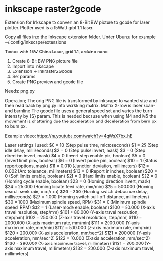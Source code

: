 # inkscape raster2gcode
Extension for Inkscape to convert an 8-Bit BW picture to gcode for laser plotter.
Plotter used is a 15Watt grbl 1.1 laser.

Copy all files into the Inkscape extension folder. Under Ubuntu for example ~/.config/inkscape/extensions

Tested with 15W China Laser, grbl 1.1, arduino nano
1) Create 8-Bit BW PNG picture file
2) Import into Inkscape
3) Extension -> Inkraster2Gcode
4) Set params
5) Create PNG preview and gcode file

Needs: png.py

Operation;
The orig PNG file is transformed by inkscape to wanted size and then
read back by png.py into workking matrix.
Matrix X-row is laser scan- and burnline
The gcode file uses a general speed set and varies the burn intensity
by {S} param. This is needed because when using M4 and M5 the movement
is shattering due the acceleration and deceleration from burn px to burn px.

Example video:
https://m.youtube.com/watch?v=4qWsX7bx_hE

Laser settings i used:
$0 = 10    (Step pulse time, microseconds)
$1 = 25    (Step idle delay, milliseconds)
$2 = 0    (Step pulse invert, mask)
$3 = 0    (Step direction invert, mask)
$4 = 0    (Invert step enable pin, boolean)
$5 = 0    (Invert limit pins, boolean)
$6 = 0    (Invert probe pin, boolean)
$10 = 1    (Status report options, mask)
$11 = 0.010    (Junction deviation, millimeters)
$12 = 0.002    (Arc tolerance, millimeters)
$13 = 0    (Report in inches, boolean)
$20 = 0    (Soft limits enable, boolean)
$21 = 0    (Hard limits enable, boolean)
$22 = 0    (Homing cycle enable, boolean)
$23 = 0    (Homing direction invert, mask)
$24 = 25.000    (Homing locate feed rate, mm/min)
$25 = 500.000    (Homing search seek rate, mm/min)
$26 = 250    (Homing switch debounce delay, milliseconds)
$27 = 1.000    (Homing switch pull-off distance, millimeters)
$30 = 1000    (Maximum spindle speed, RPM)
$31 = 0    (Minimum spindle speed, RPM)
$32 = 1    (Laser-mode enable, boolean)
$100 = 80.000    (X-axis travel resolution, step/mm)
$101 = 80.000    (Y-axis travel resolution, step/mm)
$102 = 250.000    (Z-axis travel resolution, step/mm)
$110 = 2000.000    (X-axis maximum rate, mm/min)
$111 = 2000.000    (Y-axis maximum rate, mm/min)
$112 = 500.000    (Z-axis maximum rate, mm/min)
$120 = 200.000    (X-axis acceleration, mm/sec^2)
$121 = 200.000    (Y-axis acceleration, mm/sec^2)
$122 = 10.000    (Z-axis acceleration, mm/sec^2)
$130 = 390.000    (X-axis maximum travel, millimeters)
$131 = 300.000    (Y-axis maximum travel, millimeters)
$132 = 200.000    (Z-axis maximum travel, millimeters)
